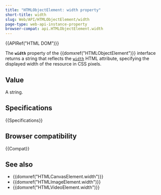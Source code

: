```yaml
---
title: "HTMLObjectElement: width property"
short-title: width
slug: Web/API/HTMLObjectElement/width
page-type: web-api-instance-property
browser-compat: api.HTMLObjectElement.width
---
```


{{APIRef("HTML DOM")}}

The **`width`** property of the
{{domxref("HTMLObjectElement")}} interface returns a string that
reflects the [`width`](/en-US/docs/Web/HTML/Element/object#width) HTML attribute, specifying the
displayed width of the resource in CSS pixels.

## Value

A string.

## Specifications

{{Specifications}}

## Browser compatibility

{{Compat}}

## See also

- {{domxref("HTMLCanvasElement.width")}}
- {{domxref("HTMLImageElement.width")}}
- {{domxref("HTMLVideoElement.width")}}
